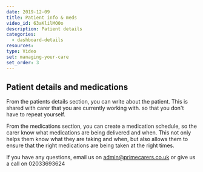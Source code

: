 ```yaml
---
date: 2019-12-09
title: Patient info & meds
video_id: 63aKlilMO0o
description: Patient details
categories:
  - dashboard-details
resources:
type: Video
set: managing-your-care
set_order: 3
---
```


## Patient details and medications

From the patients details section, you can write about the patient. This is shared with carer that you are currently working with. so that you don't have to repeat yourself.

From the medications section, you can create a medication schedule, so the carer know what medications are being delivered and when. This not only helps them know what they are taking and when, but also allows them to ensure that the right medications are being taken at the right times.

If you have any questions, email us on admin@primecarers.co.uk or give us a call on 02033693624
